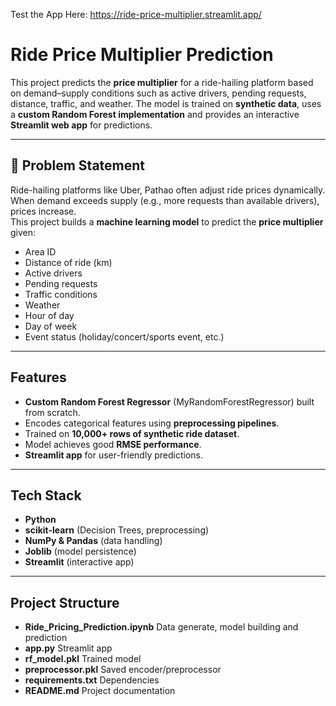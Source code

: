 Test the App Here: https://ride-price-multiplier.streamlit.app/

# Ride Price Multiplier Prediction

This project predicts the **price multiplier** for a ride-hailing platform based on demand–supply conditions such as active drivers, pending requests, distance, traffic, and weather. The model is trained on **synthetic data**, uses a **custom Random Forest implementation** and provides an interactive **Streamlit web app** for predictions.

---

## 📌 Problem Statement  
Ride-hailing platforms like Uber, Pathao often adjust ride prices dynamically. When demand exceeds supply (e.g., more requests than available drivers), prices increase.  
This project builds a **machine learning model** to predict the **price multiplier** given:  

- Area ID  
- Distance of ride (km)  
- Active drivers  
- Pending requests  
- Traffic conditions  
- Weather  
- Hour of day  
- Day of week  
- Event status (holiday/concert/sports event, etc.)  

---

## Features  

- **Custom Random Forest Regressor** (MyRandomForestRegressor) built from scratch.  
- Encodes categorical features using **preprocessing pipelines**.  
- Trained on **10,000+ rows of synthetic ride dataset**.  
- Model achieves good **RMSE performance**.  
- **Streamlit app** for user-friendly predictions.  

---

## Tech Stack  

- **Python**  
- **scikit-learn** (Decision Trees, preprocessing)  
- **NumPy & Pandas** (data handling)  
- **Joblib** (model persistence)  
- **Streamlit** (interactive app)  

---

## Project Structure  

- **Ride_Pricing_Prediction.ipynb**      Data generate, model building and prediction
- **app.py**                             Streamlit app
- **rf_model.pkl**                       Trained model 
- **preprocessor.pkl**                   Saved encoder/preprocessor
- **requirements.txt**                   Dependencies
- **README.md**                          Project documentation

